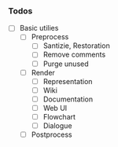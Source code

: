 ### Todos

* [ ] Basic utilies
  * [ ] Preprocess
    * [ ] Santizie, Restoration
    * [ ] Remove comments
    * [ ] Purge unused
  * [ ] Render
    * [ ] Representation
	* [ ] Wiki
	* [ ] Documentation
	* [ ] Web UI
	* [ ] Flowchart
	* [ ] Dialogue
  * [ ] Postprocess
